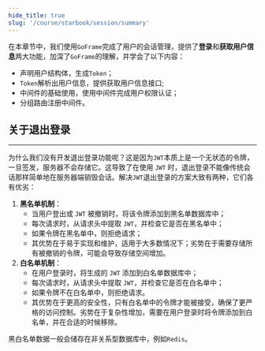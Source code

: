 ```yaml
---
hide_title: true
slug: '/course/starbook/session/summary'
---
```

在本章节中，我们使用`GoFrame`完成了用户的会话管理，提供了**登录**和**获取用户信息**两大功能，加深了`GoFrame`的理解，并学会了以下内容：
- 声明用户结构体，生成`Token`；
- `Token`解析出用户信息，提供获取用户信息接口;
- 中间件的基础使用，使用中间件完成用户权限认证；
- 分组路由注册中间件。

## 关于退出登录
---
为什么我们没有开发退出登录功能呢？这是因为`JWT`本质上是一个无状态的令牌，一旦签发，服务器不会存储它。这导致了在使用 `JWT` 时，退出登录不能像传统会话那样简单地在服务器端销毁会话。解决`JWT`退出登录的方案大致有两种，它们各有优劣：

1. **黑名单机制**：
    - 当用户登出或 `JWT` 被撤销时，将该令牌添加到黑名单数据库中；
    - 每次请求时，从请求头中提取 `JWT`，并检查它是否在黑名单中；
    - 如果令牌在黑名单中，则拒绝请求；
    - 其优势在于易于实现和维护，适用于大多数情况下；劣势在于需要存储所有被撤销的令牌，可能会导致存储空间增加。
2. **白名单机制**：
    - 在用户登录时，将生成的 `JWT` 添加到白名单数据库中；
    - 每次请求时，从请求头中提取 `JWT`，并检查它是否在白名单中；
    - 如果令牌不在白名单中，则拒绝请求。
    - 其优势在于更高的安全性，只有白名单中的令牌才能被接受，确保了更严格的访问控制。劣势在于复杂性增加，需要在用户登录时将令牌添加到白名单，并在合适的时候移除。

黑白名单数据一般会储存在非关系型数据库中，例如`Redis`。